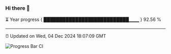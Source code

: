 ### Hi there 👋

⏳ Year progress { ███████████████████████████▁▁▁ } 92.56 %

---

⏰ Updated on Wed, 04 Dec 2024 18:07:09 GMT

![Progress Bar CI](https://github.com/liununu/liununu/workflows/Progress%20Bar%20CI/badge.svg)
